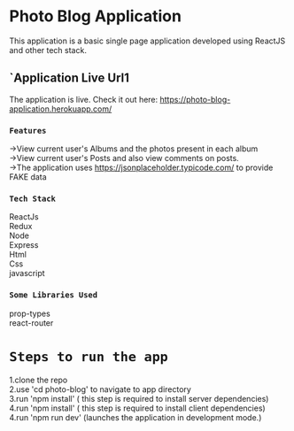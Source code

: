 

# Photo Blog Application

This application is a basic single page application developed using ReactJS and other tech stack.<br>

## `Application Live Url1
The application is live. Check it out here: https://photo-blog-application.herokuapp.com/

### `Features`

->View current user's Albums and the photos present in each album<br>
->View current user's Posts and also view comments on posts.<br>
->The application uses https://jsonplaceholder.typicode.com/ to provide FAKE data<br>

### `Tech Stack`
ReactJs<br>
Redux<br>
Node<br>
Express<br>
Html<br>
Css<br>
javascript<br>

### `Some Libraries Used`
prop-types<br>
react-router<br>


# `Steps to run the app`

1.clone the repo<br>
2.use 'cd photo-blog' to navigate to app directory<br>
3.run 'npm install' ( this step is required to install server dependencies)<br>
4.run 'npm install' ( this step is required to install client dependencies)<br>
4.run 'npm run dev' (launches the application in development mode.)<br>